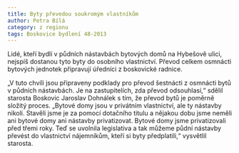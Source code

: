 ```yaml
---
title: Byty převedou soukromým vlastníkům
author: Petra Bílá
category: z regionu
tags: Boskovice bydlení 48-2013
---
```


Lidé, kteří bydlí v půdních nástavbách bytových domů na Hybešově ulici, nejspíš dostanou tyto byty do osobního vlastnictví. Převod celkem osmnácti bytových jednotek připravují úředníci z boskovické radnice.

„V tuto chvíli jsou připraveny podklady pro převod šestnácti z osmnácti bytů v půdních nástavbách. Je na zastupitelích, zda převod odsouhlasí,“ sdělil starosta Boskovic Jaroslav Dohnálek s tím, že převod bytů je poměrně složitý proces. „Bytové domy jsou v privátním vlastnictví, ale ty nástavby nikoli. Stavěli jsme je za pomocí dotačního titulu a nějakou dobu jsme neměli ani bytové domy ani nástavby privatizovat. Bytové domy jsme privatizovali před třemi roky. Teď se uvolnila legislativa a tak můžeme půdní nástavby převést do vlastnictví nájemníkům, kteří si byty předplatili,“ vysvětlil starosta.